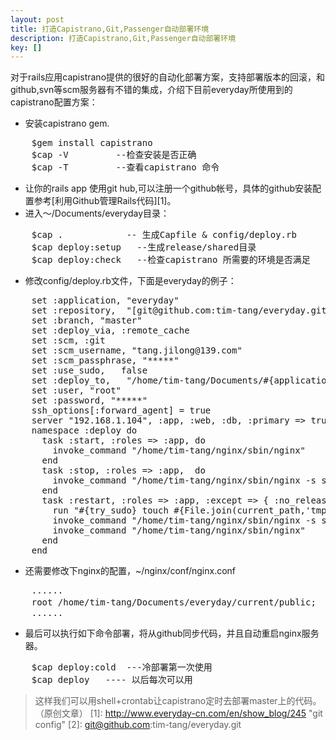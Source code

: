 ```yaml
---
layout: post
title: 打造Capistrano,Git,Passenger自动部署环境
description: 打造Capistrano,Git,Passenger自动部署环境
key: []
---
```

对于rails应用capistrano提供的很好的自动化部署方案，支持部署版本的回滚，和github,svn等scm服务器有不错的集成，介绍下目前everyday所使用到的capistrano配置方案：

 - 安装capistrano gem.
<pre>
    $gem install capistrano
    $cap -V         --检查安装是否正确
    $cap -T         --查看capistrano 命令
</pre>
 - 让你的rails app 使用git hub,可以注册一个github帐号，具体的github安装配置参考[利用Github管理Rails代码][1]。
 - 进入～/Documents/everyday目录：
<pre>
    $cap .            -- 生成Capfile & config/deploy.rb
    $cap deploy:setup   --生成release/shared目录
    $cap deploy:check   --检查capistrano 所需要的环境是否满足
</pre>
 - 修改config/deploy.rb文件，下面是everyday的例子：
<pre>
    set :application, "everyday"
    set :repository,  "[git@github.com:tim-tang/everyday.git][2]"
    set :branch, "master"
    set :deploy_via, :remote_cache
    set :scm, :git
    set :scm_username, "tang.jilong@139.com"   
    set :scm_passphrase, "*****"
    set :use_sudo,   false 
    set :deploy_to,   "/home/tim-tang/Documents/#{application}"
    set :user, "root"
    set :password, "*****"
    ssh_options[:forward_agent] = true
    server "192.168.1.104", :app, :web, :db, :primary => true
    namespace :deploy do
      task :start, :roles => :app, do  
        invoke_command "/home/tim-tang/nginx/sbin/nginx"
      end
      task :stop, :roles => :app,  do 
        invoke_command "/home/tim-tang/nginx/sbin/nginx -s stop"
      end
      task :restart, :roles => :app, :except => { :no_release => true } do
        run "#{try_sudo} touch #{File.join(current_path,'tmp','restart.txt')}"
        invoke_command "/home/tim-tang/nginx/sbin/nginx -s stop"
        invoke_command "/home/tim-tang/nginx/sbin/nginx"
      end
    end
</pre>
 - 还需要修改下nginx的配置，~/nginx/conf/nginx.conf
<pre>
    ......
    root /home/tim-tang/Documents/everyday/current/public;  --将原来的部署目录指到current下面。
    ......
</pre>
 - 最后可以执行如下命令部署，将从github同步代码，并且自动重启nginx服务器。
<pre>
    $cap deploy:cold  ---冷部署第一次使用
    $cap deploy   ---- 以后每次可以用
</pre>
> 这样我们可以用shell+crontab让capistrano定时去部署master上的代码。（原创文章）
  [1]: http://www.everyday-cn.com/en/show_blog/245 "git config"
  [2]: git@github.com:tim-tang/everyday.git
